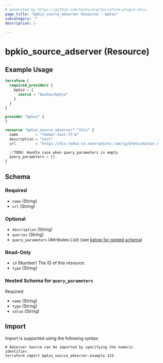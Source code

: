 ```yaml
---
# generated by https://github.com/hashicorp/terraform-plugin-docs
page_title: "bpkio_source_adserver Resource - bpkio"
subcategory: ""
description: |-
  
---
```


# bpkio_source_adserver (Resource)



## Example Usage

```terraform
terraform {
  required_providers {
    bpkio = {
      source = "bashou/bpkio"
    }
  }
}

provider "bpkio" {
}

resource "bpkio_source_adserver" "this" {
  name        = "foobar-test-tf-b"
  description = "test"
  url         = "https://hls-radio-s3.nextradiotv.com/lg/bfmtv/master.m3u8"

  //TODO: Handle case when query_parameters is empty
  query_parameters = []
}
```

<!-- schema generated by tfplugindocs -->
## Schema

### Required

- `name` (String)
- `url` (String)

### Optional

- `description` (String)
- `queries` (String)
- `query_parameters` (Attributes List) (see [below for nested schema](#nestedatt--query_parameters))

### Read-Only

- `id` (Number) The ID of this resource.
- `type` (String)

<a id="nestedatt--query_parameters"></a>
### Nested Schema for `query_parameters`

Required:

- `name` (String)
- `type` (String)
- `value` (String)

## Import

Import is supported using the following syntax:

```shell
# Adserver Source can be imported by specifying the numeric identifier.
terraform import bpkio_source_adserver.example 123
```
